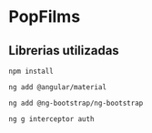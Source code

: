 # PopFilms

## Librerias utilizadas

```
npm install
```
```
ng add @angular/material
```

```
ng add @ng-bootstrap/ng-bootstrap
```

```
ng g interceptor auth
```
